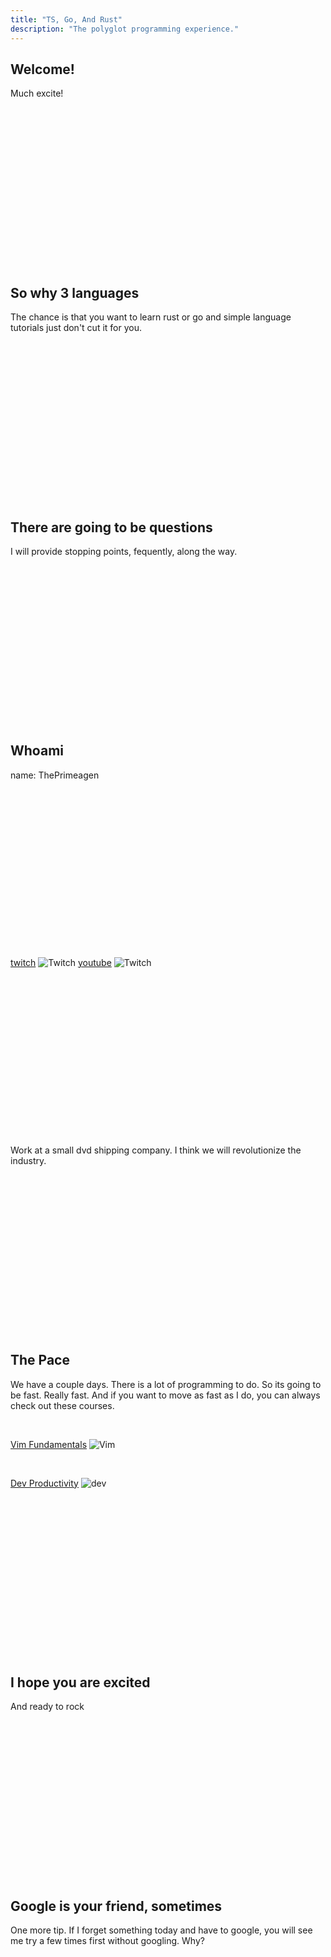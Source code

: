 ```yaml
---
title: "TS, Go, And Rust"
description: "The polyglot programming experience."
---
```


## Welcome!
Much excite!

<br/>
<br/>
<br/>
<br/>
<br/>
<br/>
<br/>
<br/>
<br/>
<br/>
<br/>
<br/>
<br/>
<br/>
<br/>

## So why 3 languages
The chance is that you want to learn rust or go and simple language tutorials
just don't cut it for you.

<br/>
<br/>
<br/>
<br/>
<br/>
<br/>
<br/>
<br/>
<br/>
<br/>
<br/>
<br/>
<br/>
<br/>
<br/>

## There are going to be questions
I will provide stopping points, fequently, along the way.

<br/>
<br/>
<br/>
<br/>
<br/>
<br/>
<br/>
<br/>
<br/>
<br/>
<br/>
<br/>
<br/>
<br/>
<br/>

## Whoami
name: ThePrimeagen

<br/>
<br/>
<br/>
<br/>
<br/>
<br/>
<br/>
<br/>
<br/>
<br/>
<br/>
<br/>
<br/>
<br/>
<br/>

[twitch](twitch.tv/ThePrimeagen)
![Twitch](./images/TWITCH.png)
[youtube](youtube.com/ThePrimeagen)
![Twitch](./images/YT.png)

<br/>
<br/>
<br/>
<br/>
<br/>
<br/>
<br/>
<br/>
<br/>
<br/>
<br/>
<br/>
<br/>
<br/>
<br/>

Work at a small dvd shipping company.  I think we will revolutionize the
industry.

<br/>
<br/>
<br/>
<br/>
<br/>
<br/>
<br/>
<br/>
<br/>
<br/>
<br/>
<br/>
<br/>
<br/>
<br/>

## The Pace
We have a couple days.  There is a lot of programming to do.  So its going to
be fast.  Really fast.  And if you want to move as fast as I do, you can always
check out these courses.

<br/>

[Vim Fundamentals](https://frontendmasters.com/courses/vim-fundamentals/)
![Vim](./images/vim.png)

<br/>

[Dev Productivity](https://frontendmasters.com/courses/developer-productivity/)
![dev](./images/dev-prod.png)

<br/>
<br/>
<br/>
<br/>
<br/>
<br/>
<br/>
<br/>
<br/>
<br/>
<br/>
<br/>
<br/>
<br/>
<br/>

## I hope you are excited
And ready to rock

<br/>
<br/>
<br/>
<br/>
<br/>
<br/>
<br/>
<br/>
<br/>
<br/>
<br/>
<br/>
<br/>
<br/>
<br/>

## Google is your friend, sometimes
One more tip.  If I forget something today and have to google, you will see me
try a few times first without googling.  Why?

<br/>
<br/>
<br/>
<br/>
<br/>
<br/>
<br/>
<br/>
<br/>
<br/>
<br/>
<br/>
<br/>
<br/>
<br/>
